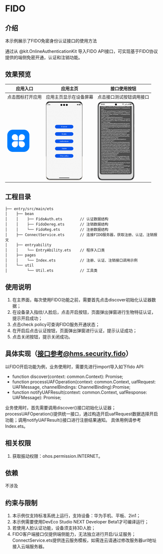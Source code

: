 # FIDO

## 介绍

本示例展示了FIDO免密身份认证接口的使用方法

通过从 @kit.OnlineAuthenticationKit 导入FIDO API接口，可实现基于FIDO协议提供的端侧免密开通，认证和注销功能。

## 效果预览

| 应用入口 | 应用主页| 接口使用按钮 |
| --------------- | --------------- | -------------- |
| 点击图标打开应用 | 应用主页显示在设备屏幕   | 点击接口测试按钮调用接口  |
| <img src="./image/startIcon.png" style="zoom:50%;" /> | <img src="./image/homepage.png" style="zoom:25%;" /> | <img src="./image/results.png" style="zoom:25%;" /> |

## 工程目录
```
├── entry/src/main/ets
│    ├── bean
│    │    ├── FidoAuth.ets        // 认证数据结构
│    │    ├── FidoDereg.ets       // 注销数据结构
│    │    └── FidoReg.ets         // 注册数据结构
│    ├── ConnectService.ets       // 连接FIDO服务器，获取注册、认证、注销报文
│    ├── entryability
│    │    └── EntryAbility.ets    // 程序入口类
│    ├── pages
│    │    └── Index.ets           // 注册、认证、注销接口调用示例
│    └── util
│         └── Util.ets            // 工具类
```



## 使用说明

1. 在主界面，每次使用FIDO功能之前，需要首先点击discover初始化认证器数据；
2. 在设备录入指纹/人脸后，点击开启按钮，页面弹出弹窗进行生物特征认证，提示开启成功；
3. 点击check policy可查询FIDO服务开通状态；
4. 在开启后点击认证按钮，页面弹出弹窗进行认证，提示认证成功；
5. 点击关闭按钮，提示关闭成功。


## 具体实现（接口参考@hms.security.fido）
以FIDO开启功能为例，业务使用时，需要先进行import导入如下fido API:
* function discover(context: common.Context): Promise<DiscoveryData>;
* function processUAFOperation(context: common.Context, uafRequest: UAFMessage, channelBindings: ChannelBinding):Promise<UAFMessage>;
* function notifyUAFResult(context: common.Context, uafResponse: UAFMessage): Promise<void>;

业务使用时，首先需要调用discover()接口初始化认证器；processUAFOperation()提供统一接口，通过构造开启uafRequest数据选择开启功能；调用notifyUAFResult()接口进行注册结果通知。
具体用例请参考Index.ets。


## 相关权限

1. 获取振动权限：ohos.permission.INTERNET。

## 依赖

不涉及

## 约束与限制

1. 本示例仅支持标准系统上运行，支持设备：华为手机、平板、2in1；
2. 本示例需要使用DevEco Studio NEXT Developer Beta1才可编译运行；
3. 若使用人脸认证功能，设备须支持3D人脸；
4. FIDO客户端接口仅提供端侧能力，无法独立进行开启/认证服务；ConnectService.ets提供连云服务模板，如需连云请通过修改服务器url地址接入云端服务器。
